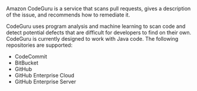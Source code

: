 Amazon CodeGuru is a service that scans pull requests, gives a description of the issue, and recommends how to remediate it.

CodeGuru uses program analysis and machine learning to scan code and detect potential defects that are difficult for developers to find on their own. CodeGuru is currently designed to work with Java code. The following repositories are supported:
- CodeCommit
- BitBucket
- GitHub
- GitHub  Enterprise Cloud
- GitHub  Enterprise Server
